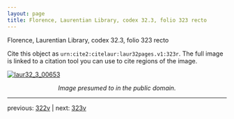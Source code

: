 ```yaml
---
layout: page
title: Florence, Laurentian Library, codex 32.3, folio 323 recto
---
```


Florence, Laurentian Library, codex 32.3, folio 323 recto

Cite this object as `urn:cite2:citelaur:laur32pages.v1:323r`.  The full image is linked to a citation tool you can use to cite regions of the image.

[![laur32_3_00653](http://www.homermultitext.org/iipsrv?IIIF=/project/homer/pyramidal/deepzoom/citelaur/laur32imgs/v1/laur32_3_00653.tif/full/800,/0/default.jpg)](http://www.homermultitext.org/ict2/?urn=urn:cite2:citelaur:laur32imgs.v1:laur32_3_00653) 

<p style="text-align: center; font-style: italic;">Image presumed to in the public domain.</p>

---

previous: [322v](../322v/) | next: [323v](../323v/)